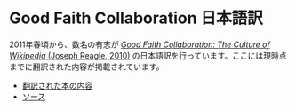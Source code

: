 # Good Faith Collaboration 日本語訳
2011年春頃から、数名の有志が [*Good Faith Collaboration: The Culture of Wikipedia* (Joseph Reagle, 2010)](http://reagle.org/joseph/2010/gfc/) の日本語訳を行っています。ここには現時点までに翻訳された内容が掲載されています。

* [翻訳された本の内容](http://good-faith-collaboration-ja.github.io/)
* [ソース](https://github.com/good-faith-collaboration-ja/good-faith-collaboration-ja.github.io/tree/master/src)
